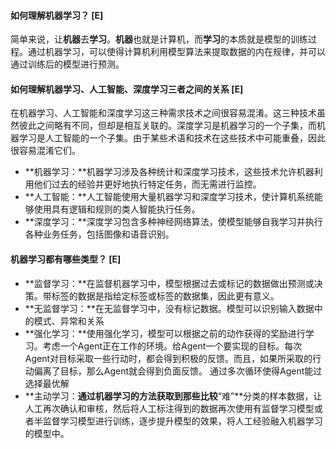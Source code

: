 #### 如何理解机器学习？	 **[E]**

简单来说，让**机器**去**学习**。**机器**也就是计算机，而**学习**的本质就是模型的训练过程。通过机器学习，可以使得计算机利用模型算法来提取数据的内在规律，并可以通过训练后的模型进行预测。

#### 如何理解机器学习、人工智能、深度学习三者之间的关系	 **[E]**

在机器学习、人工智能和深度学习这三种需求技术之间很容易混淆。这三种技术虽然彼此之间略有不同，但却是相互关联的。深度学习是机器学习的一个子集，而机器学习是人工智能的一个子集。由于某些术语和技术在这些技术中可能重叠，因此很容易混淆它们。

- **机器学习：**机器学习涉及各种统计和深度学习技术，这些技术允许机器利用他们过去的经验并更好地执行特定任务，而无需进行监控。
- **人工智能：**人工智能使用大量机器学习和深度学习技术，使计算机系统能够使用具有逻辑和规则的类人智能执行任务。
- **深度学习：**深度学习包含多种神经网络算法，使模型能够自我学习并执行各种业务任务，包括图像和语音识别。

#### 机器学习都有哪些类型？	 **[E]**

- **监督学习：**在监督机器学习中，模型根据过去或标记的数据做出预测或决策。带标签的数据是指给定标签或标签的数据集，因此更有意义。
- **无监督学习：**在无监督学习中，没有标记数据。模型可以识别输入数据中的模式、异常和关系
- **强化学习：**使用强化学习，模型可以根据之前的动作获得的奖励进行学习。考虑一个Agent正在工作的环境。给Agent一个要实现的目标。每次Agent对目标采取一些行动时，都会得到积极的反馈。而且，如果所采取的行动偏离了目标，那么Agent就会得到负面反馈。 通过多次循环使得Agent能过选择最优解
- **主动学习：**通过机器学习的方法获取到那些比较**“难”**分类的样本数据，让人工再次确认和审核，然后将人工标注得到的数据再次使用有监督学习模型或者半监督学习模型进行训练，逐步提升模型的效果，将人工经验融入机器学习的模型中。







